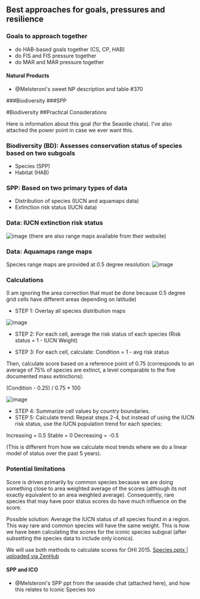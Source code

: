  ## Best approaches for goals, pressures and resilience



 ### Goals to approach together
- do HAB-based goals together (CS, CP, HAB)
- do FIS and FIS pressure together
- do MAR and MAR pressure together

 #### Natural Products

 - @Melsteroni's sweet NP description and table #370

 ###Biodiversity
 ###SPP

 #Biodiversity
 ##Practical Considerations

 <!---Summary of Mel's notes from #366--->

 Here is information about this goal (for the Seaside chats).  I've also attached the power point in case we ever want this.

 ### Biodiversity (BD): Assesses conservation status of species based on two subgoals
 * Species (SPP)
 * Habitat (HAB)

 ### SPP: Based on two primary types of data
 * Distribution of species (IUCN and aquamaps data)
 * Extinction risk status (IUCN data)

 ### Data: IUCN extinction risk status
 ![image](https://cloud.githubusercontent.com/assets/5685517/7187757/bb6e1fe2-e427-11e4-819f-2cd8f3df6a67.png)
 (there are also range maps available from their website)

 ### Data: Aquamaps range maps
 Species range maps are provided at 0.5 degree resolution:
 ![image](https://cloud.githubusercontent.com/assets/5685517/7187777/de90fbde-e427-11e4-8463-195b4932ec27.png)

 ### Calculations
 (I am ignoring the area correction that must be done because 0.5 degree grid cells have different areas depending on latitude)

 * STEP 1: Overlay all species distribution maps

 ![image](https://cloud.githubusercontent.com/assets/5685517/7210756/6c5a57ee-e509-11e4-87c9-01e74fc1594e.png)

 * STEP 2: For each cell, average the risk status of each species (Risk status = 1 - IUCN Weight)

 * STEP 3: For each cell, calculate:
 Condition = 1 - avg risk status

 Then, calculate score based on a reference point of 0.75 (corresponds to an average of 75% of species are extinct, a level comparable to the five documented mass extinctions):

 (Condition - 0.25) / 0.75 * 100

 ![image](https://cloud.githubusercontent.com/assets/5685517/7210872/4ef14d9c-e50a-11e4-8366-26bc5e4a888a.png)

 * STEP 4: Summarize cell values by country boundaries.
 * STEP 5: Calculate trend: Repeat steps 2-4, but instead of using the IUCN risk status, use the IUCN population trend for each species:

 Increasing = 0.5
 Stable = 0
 Decreasing = -0.5

 (This is different from how we calculate most trends where we do a linear model of status over the past 5 years).

 ### Potential limitations
 Score is driven primarily by common species because we are doing something close to area weighted average of the scores (although its not exactly equivalent to an area weighted average).  Consequently, rare species that may have poor status scores do have much influence on the score.

 Possible solution: Average the IUCN status of all species found in a region.  This way rare and common species will have the same weight.  This is how we have been calculating the scores for the iconic species subgoal (after subsetting the species data to include only iconics).

 We will use both methods to calculate scores for OHI 2015.
 [Species.pptx | uploaded via ZenHub](https://files.zenhub.io/553176e6fe51d46838aabe9f)


 #### SPP and ICO
- @Melsteroni's SPP ppt from the seaside chat (attached here), and how this relates to Iconic Species too
